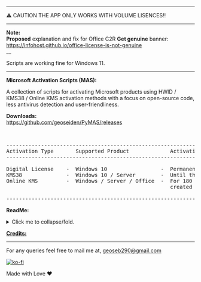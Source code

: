 *******************************************************************************************************************************************
⚠️ CAUTION THE APP ONLY WORKS WITH VOLUME LISENCES!!
*******************************************************************************************************************************************

**Note:**<br/>
**Proposed** explanation and fix for Office C2R **Get genuine** banner:<br/>
https://infohost.github.io/office-license-is-not-genuine
<br/>
__

Scripts are working fine for Windows 11.

<hr>


   **Microsoft Activation Scripts (MAS):**

   A collection of scripts for activating Microsoft products using HWID / KMS38 / Online KMS activation methods 
   with a focus on open-source code, less antivirus detection and user-friendliness.
   

   **Downloads:** <br/>
   https://github.com/geoseiden/PyMAS/releases

<br/> 

<pre class="ipsCode prettyprint lang-html prettyprinted"><span class="pln">----------------------------------------------------------------------------------------------
Activation Type       Supported Product             Activation Period
----------------------------------------------------------------------------------------------

Digital License    -  Windows 10                 -  Permanent
KMS38              -  Windows 10 / Server        -  Until the year 2038
Online KMS         -  Windows / Server / Office  -  For 180 Days, renewal task needs to be 
                                                    created for lifetime auto activation.

----------------------------------------------------------------------------------------------</span></pre>

   **ReadMe:**
   
<p>
<details>
<summary>Click me to collapse/fold.</summary>
<br/> 
<a href="https://raw.githubusercontent.com/geoseiden/PyMAS/master/PyMas_Files/Readmefiles/hwid_readme.txt" target="_blank" rel="nofollow noreferrer noopener">Digital License (HWID) Activation</a> <br /> <a href="https://raw.githubusercontent.com/geoseiden/PyMAS/master/PyMas_Files/Readmefiles/kms38_readme.txt" target="_blank">KMS38 Activation</a> <br /> <a href="https://raw.githubusercontent.com/geoseiden/PyMAS/master/PyMas_Files/Readmefiles/kms38prot_readme.txt" target="_blank">KMS38_Protection</a> <br /> <a href="https://raw.githubusercontent.com/geoseiden/PyMAS/master/PyMas_Files/Readmefiles/oldact_readme.txt" target="_blank">Online KMS Activation</a> <br /> <a href="https://pastebin.com/raw/7Xyaf15Z" target="_blank">Activation Methods info and faqs</a>  <br /> <a href="https://pastebin.com/raw/jduBSazJ" target="_blank" rel="nofollow noreferrer noopener">Download Genuine Installation Media</a>
  </details></p> 

   [**Credits:**](https://raw.githubusercontent.com/geoseiden/PyMAS/master/PyMas_Files/Readmefiles/Credits.txt)


<hr />

For any queries feel free to mail me at, geoseb290@gmail.com


[![ko-fi](https://ko-fi.com/img/githubbutton_sm.svg)](https://ko-fi.com/U7U05DZIW)

Made with Love ❤️
